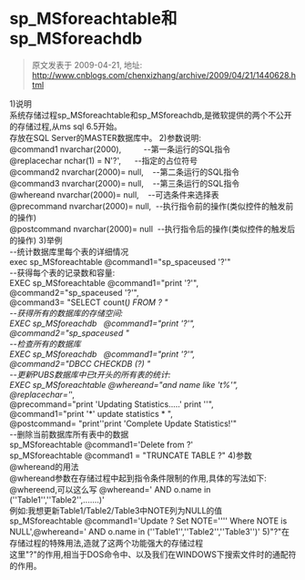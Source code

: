 # sp_MSforeachtable和sp_MSforeachdb 
> 原文发表于 2009-04-21, 地址: http://www.cnblogs.com/chenxizhang/archive/2009/04/21/1440628.html 


1)说明  
系统存储过程sp\_MSforeachtable和sp\_MSforeachdb,是微软提供的两个不公开的存储过程,从ms sql 6.5开始。  
存放在SQL Server的MASTER数据库中。 2)参数说明:  
@command1 nvarchar(2000),          --第一条运行的SQL指令  
@replacechar nchar(1) = N'?',      --指定的占位符号  
@command2 nvarchar(2000)= null,    --第二条运行的SQL指令  
@command3 nvarchar(2000)= null,    --第三条运行的SQL指令  
@whereand nvarchar(2000)= null,    --可选条件来选择表  
@precommand nvarchar(2000)= null,  --执行指令前的操作(类似控件的触发前的操作)  
@postcommand nvarchar(2000)= null  --执行指令后的操作(类似控件的触发后的操作) 3)举例  
--统计数据库里每个表的详细情况  
exec sp\_MSforeachtable @command1="sp\_spaceused '?'"  
--获得每个表的记录数和容量:  
EXEC sp\_MSforeachtable @command1="print '?'",  
@command2="sp\_spaceused '?'",  
@command3= "SELECT count(*) FROM ? "  
--获得所有的数据库的存储空间:  
EXEC sp\_MSforeachdb   @command1="print '?'",  
@command2="sp\_spaceused "  
--检查所有的数据库  
EXEC sp\_MSforeachdb   @command1="print '?'",  
@command2="DBCC CHECKDB (?) "  
--更新PUBS数据库中已t开头的所有表的统计:  
EXEC sp\_MSforeachtable @whereand="and name like 't%'",  
@replacechar='*',  
@precommand="print 'Updating Statistics.....' print ''",  
@command1="print '*' update statistics * ",  
@postcommand= "print''print 'Complete Update Statistics!'"  
--删除当前数据库所有表中的数据  
sp\_MSforeachtable @command1='Delete from ?'  
sp\_MSforeachtable @command1 = "TRUNCATE TABLE ?" 4)参数@whereand的用法  
@whereand参数在存储过程中起到指令条件限制的作用,具体的写法如下:  
@whereend,可以这么写 @whereand=' AND o.name in (''Table1'',''Table2'',.......)'  
例如:我想更新Table1/Table2/Table3中NOTE列为NULL的值  
sp\_MSforeachtable @command1='Update ? Set NOTE='''' Where NOTE is NULL',@whereand=' AND o.name in (''Table1'',''Table2'',''Table3'')' 5)"?"在存储过程的特殊用法,造就了这两个功能强大的存储过程  
这里"?"的作用,相当于DOS命令中、以及我们在WINDOWS下搜索文件时的通配符的作用。









